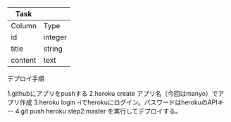 | Task |      |
| ---- | ---- |
| Column | Type |
| id | integer |
| title | string |
| content | text |

デプロイ手順

1.githubにアプリをpushする
2.heroku create アプリ名（今回はmanyo）でアプリ作成
3.heroku login -iでherokuにログイン。パスワードはherokuのAPIキー
4.git push heroku step2:master を実行してデプロイする。